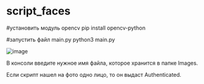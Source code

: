 # script_faces


#установить модуль opencv
pip install opencv-python

#запустить файл main.py
python3 main.py

![image](https://user-images.githubusercontent.com/64857946/161704645-edf7ff37-d54f-41e7-8340-9683f8771587.png)

В консоли введите нужное имя файла, которое хранится в папке Images.

Если скрипт нашел на фото одно лицо, то он выдаст Authenticated.
